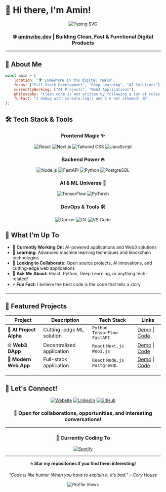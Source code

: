 # 👋 Hi there, I'm Amin!

<div align="center">
  
[![Typing SVG](https://readme-typing-svg.herokuapp.com?font=Fira+Code&weight=600&size=28&duration=3000&pause=1000&color=00D4FF&center=true&vCenter=true&multiline=true&width=800&height=100&lines=Full-Stack+Developer+%F0%9F%92%BB;AI+%26+Deep+Learning+Enthusiast+%F0%9F%A7%A0;Building+the+Future%2C+One+Line+at+a+Time+%E2%9C%A8)](https://git.io/typing-svg)

### 🌐 **[aminvibe.dev](https://aminvibe.dev)** | Building Clean, Fast & Functional Digital Products

</div>

---

## 🚀 About Me

```javascript
const amin = {
    location: "🌍 Somewhere in the digital realm",
    focus: ["Full-Stack Development", "Deep Learning", "AI Solutions"],
    currentlyWorking: ["AI Projects", "Web3 Applications"],
    philosophy: "Clean code is not written by following a set of rules. You know you are working on clean code when each routine you read turns out to be pretty much what you expected.",
    funFact: "I debug with console.log() and I'm not ashamed! 😄"
};
```

## 🛠️ Tech Stack & Tools

<div align="center">

### Frontend Magic ✨
![React](https://img.shields.io/badge/React-20232A?style=for-the-badge&logo=react&logoColor=61DAFB)
![Next.js](https://img.shields.io/badge/Next.js-000000?style=for-the-badge&logo=next.js&logoColor=white)
![Tailwind CSS](https://img.shields.io/badge/Tailwind_CSS-38B2AC?style=for-the-badge&logo=tailwind-css&logoColor=white)
![JavaScript](https://img.shields.io/badge/JavaScript-F7DF1E?style=for-the-badge&logo=javascript&logoColor=black)

### Backend Power 🔥
![Node.js](https://img.shields.io/badge/Node.js-43853D?style=for-the-badge&logo=node.js&logoColor=white)
![FastAPI](https://img.shields.io/badge/FastAPI-005571?style=for-the-badge&logo=fastapi)
![Python](https://img.shields.io/badge/Python-3776AB?style=for-the-badge&logo=python&logoColor=white)
![PostgreSQL](https://img.shields.io/badge/PostgreSQL-316192?style=for-the-badge&logo=postgresql&logoColor=white)

### AI & ML Universe 🤖
![TensorFlow](https://img.shields.io/badge/TensorFlow-FF6F00?style=for-the-badge&logo=tensorflow&logoColor=white)
![PyTorch](https://img.shields.io/badge/PyTorch-EE4C2C?style=for-the-badge&logo=pytorch&logoColor=white)

### DevOps & Tools 🛠️
![Docker](https://img.shields.io/badge/Docker-2496ED?style=for-the-badge&logo=docker&logoColor=white)
![Git](https://img.shields.io/badge/Git-F05032?style=for-the-badge&logo=git&logoColor=white)
![VS Code](https://img.shields.io/badge/VS_Code-007ACC?style=for-the-badge&logo=visual-studio-code&logoColor=white)

</div>



## 🎯 What I'm Up To

- 🔭 **Currently Working On:** AI-powered applications and Web3 solutions
- 🌱 **Learning:** Advanced machine learning techniques and blockchain technologies  
- 👯 **Looking to Collaborate:** Open source projects, AI innovations, and cutting-edge web applications
- 💬 **Ask Me About:** React, Python, Deep Learning, or anything tech-related!
- ⚡ **Fun Fact:** I believe the best code is the code that tells a story

---

## 🌟 Featured Projects

<div align="center">

| Project | Description | Tech Stack | Links |
|---------|-------------|------------|-------|
| 🤖 **AI Project Alpha** | Cutting-edge ML solution | `Python` `TensorFlow` `FastAPI` | [Demo](#) \| [Code](#) |
| 🌐 **Web3 DApp** | Decentralized application | `React` `Next.js` `Web3.js` | [Demo](#) \| [Code](#) |
| 📱 **Modern Web App** | Full-stack application | `React` `Node.js` `PostgreSQL` | [Demo](#) \| [Code](#) |

</div>

---

## 🤝 Let's Connect!

<div align="center">

[![Website](https://img.shields.io/badge/Website-aminvibe.dev-00D4FF?style=for-the-badge&logo=google-chrome&logoColor=white)](https://aminvibe.dev)
[![LinkedIn](https://img.shields.io/badge/LinkedIn-0077B5?style=for-the-badge&logo=linkedin&logoColor=white)]([https://linkedin.com/in/aminhaghiii](https://www.linkedin.com/in/amin-haghi-836089333/))
[![GitHub](https://img.shields.io/badge/GitHub-100000?style=for-the-badge&logo=github&logoColor=white)](https://github.com/aminhaghiii)

### 💌 Open for collaborations, opportunities, and interesting conversations!

</div>

---

<div align="center">

### 🎵 Currently Coding To
[![Spotify](https://spotify-github-profile.kittinanx.com/api/spotify)](https://open.spotify.com/user/aminhaghiii)

---

**⭐ Star my repositories if you find them interesting!**

*"Code is like humor. When you have to explain it, it's bad." – Cory House*

![Profile Views](https://komarev.com/ghpvc/?username=aminhaghiii&color=00D4FF&style=flat-square&label=Profile+Views)

</div>
